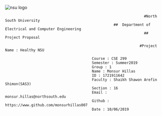 ![nsu logo](https://imgur.com/a/dMQSR2J)

                                                                    #North South University
                                                      ##  Department of Electrical and Computer Engineering
                                                                    ##  Project Proposal

                                                                  #Project Name : Healthy NSU

                                            Course : CSE 299
                                            Semester : Summer2019
                                            Group : 1
                                            Name : Monsur Hillas
                                            ID : 1721911642
                                            Faculty : Shaikh Shawon Arefin Shimon(SAS3)
                                            Section : 16
                                            Email : monsur.hillas@northsouth.edu
                                            Github : https://www.github.com/monsurhillas007
                                            Date : 10/06/2019
